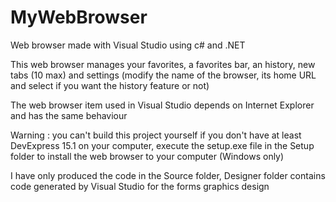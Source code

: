# MyWebBrowser
Web browser made with Visual Studio using c# and .NET

This web browser manages your favorites, a favorites bar, an history, new tabs (10 max) and settings (modify the name of the browser, its home URL and select if you want the history feature or not)

The web browser item used in Visual Studio depends on Internet Explorer and has the same behaviour

Warning : you can't build this project yourself if you don't have at least DevExpress 15.1 on your computer, execute the setup.exe file in the Setup folder to install the web browser to your computer (Windows only)

I have only produced the code in the Source folder, Designer folder contains code generated by Visual Studio for the forms graphics design
